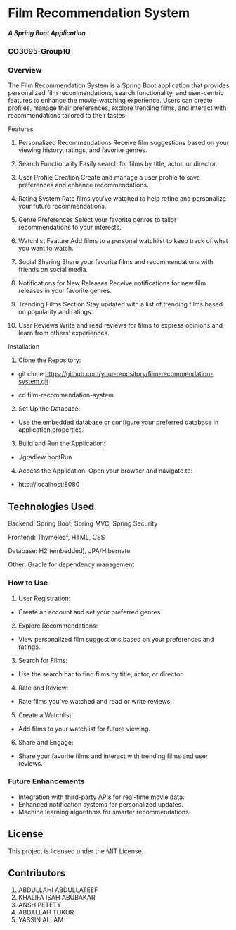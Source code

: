 # Film Recommendation System
##### _A Spring Boot Application_
### CO3095-Group10

### Overview

The Film Recommendation System is a Spring Boot application that provides personalized film recommendations, search functionality, and user-centric features to enhance the movie-watching experience. Users can create profiles, manage their preferences, explore trending films, and interact with recommendations tailored to their tastes.

Features
1. Personalized Recommendations
   Receive film suggestions based on your viewing history, ratings, and favorite genres.

2. Search Functionality
   Easily search for films by title, actor, or director.

3. User Profile Creation
   Create and manage a user profile to save preferences and enhance recommendations.

4. Rating System
   Rate films you've watched to help refine and personalize your future recommendations.

5. Genre Preferences
   Select your favorite genres to tailor recommendations to your interests.

6. Watchlist Feature
   Add films to a personal watchlist to keep track of what you want to watch.

7. Social Sharing
   Share your favorite films and recommendations with friends on social media.

8. Notifications for New Releases
   Receive notifications for new film releases in your favorite genres.

9. Trending Films Section
   Stay updated with a list of trending films based on popularity and ratings.

10. User Reviews
    Write and read reviews for films to express opinions and learn from others’ experiences.

Installation
1. Clone the Repository:

* git clone https://github.com/your-repository/film-recommendation-system.git
   
* cd film-recommendation-system

2. Set Up the Database:

* Use the embedded database or configure your preferred database in application.properties.

3. Build and Run the Application:

* ./gradlew bootRun

4. Access the Application: Open your browser and navigate to:


* http://localhost:8080

## Technologies Used

Backend: Spring Boot, Spring MVC, Spring Security

Frontend: Thymeleaf, HTML, CSS

Database: H2 (embedded), JPA/Hibernate

Other: Gradle for dependency management


### **How to Use**

1. User Registration:
    
* Create an account and set your preferred genres.

2. Explore Recommendations:
* View personalized film suggestions based on your preferences and ratings.

3. Search for Films:

* Use the search bar to find films by title, actor, or director.

4. Rate and Review:

* Rate films you've watched and read or write reviews.

5. Create a Watchlist

* Add films to your watchlist for future viewing.

6. Share and Engage:

* Share your favorite films and interact with trending films and user reviews.

### Future Enhancements

* Integration with third-party APIs for real-time movie data.
* Enhanced notification systems for personalized updates.
* Machine learning algorithms for smarter recommendations.

## License

This project is licensed under the MIT License.


## Contributors

1. ABDULLAHI ABDULLATEEF
2. KHALIFA ISAH ABUBAKAR
3. ANSH PETETY
4. ABDALLAH TUKUR
5. YASSIN ALLAM




